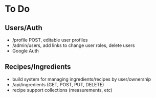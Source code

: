 # To Do

## Users/Auth

- /profile POST, editable user profiles
- /admin/users, add links to change user roles, delete users
- Google Auth

## Recipes/Ingredients

- build system for managing ingredients/recipes by user/ownership
- /api/ingredients (GET, POST, PUT, DELETE)
- recipe support collections (measurements, etc)
